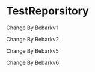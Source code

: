 # TestReporsitory

Change By Bebarkv1

Change By Bebarkv2



Change By Bebarkv5

Change By Bebarkv6
